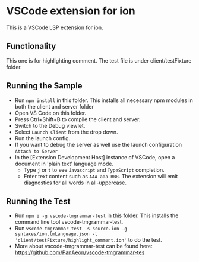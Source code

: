# VSCode extension for ion 

This is a VSCode LSP extension for ion. 

## Functionality 

This one is for highlighting comment. The test file is under client/testFixture folder. 

## Running the Sample

- Run `npm install` in this folder. This installs all necessary npm modules in both the client and server folder
- Open VS Code on this folder.
- Press Ctrl+Shift+B to compile the client and server.
- Switch to the Debug viewlet.
- Select `Launch Client` from the drop down.
- Run the launch config.
- If you want to debug the server as well use the launch configuration `Attach to Server`
- In the [Extension Development Host] instance of VSCode, open a document in 'plain text' language mode.
  - Type `j` or `t` to see `Javascript` and `TypeScript` completion.
  - Enter text content such as `AAA aaa BBB`. The extension will emit diagnostics for all words in all-uppercase.

## Running the Test

- Run `npm i -g vscode-tmgrammar-test` in this folder. This installs the command line tool vscode-tmgrammar-test. 
- Run `vscode-tmgrammar-test -s source.ion -g syntaxes/ion.tmLanguage.json -t 'client/testFixture/highlight_comment.ion'` to do the test. 
- More about vscode-tmgrammar-test can be found here: https://github.com/PanAeon/vscode-tmgrammar-tes
